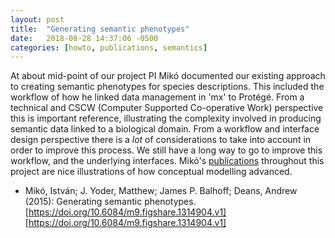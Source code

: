 ```yaml
---
layout: post
title:  "Generating semantic phenotypes"
date:   2018-08-28 14:37:06 -0500
categories: [howto, publications, semantics]
---
```


At about mid-point of our project PI Mikó documented our existing approach to creating semantic phenotypes for species descriptions. This included the workflow of how he linked data management in 'mx' to Protégé. From a technical and CSCW (Computer Supported Co-operative Work) perspective this is important reference, illustrating the complexity involved in producing semantic data linked to a biological domain. From a workflow and interface design perspective there is a *lot* of considerations to take into account in order to improve this process. We still have a long way to go to improve this workflow, and the underlying interfaces. Mikó's [publications](/categories) throughout this project are nice illustrations of how conceptual modelling advanced.

* Mikó, István; J. Yoder, Matthew; James P. Balhoff; Deans, Andrew (2015): Generating semantic phenotypes. [https://doi.org/10.6084/m9.figshare.1314904.v1][https://doi.org/10.6084/m9.figshare.1314904.v1]

